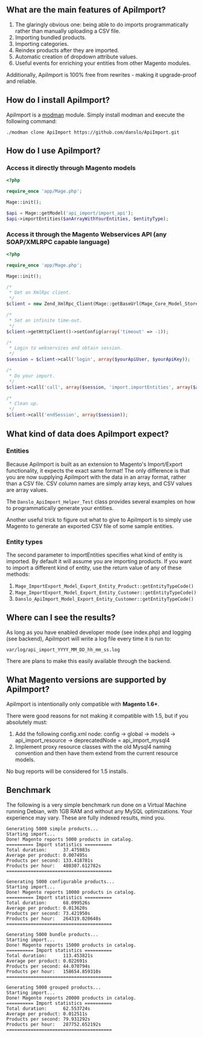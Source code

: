 ## What are the main features of ApiImport?

1. The glaringly obvious one: being able to do imports programmatically rather than manually uploading a CSV file.
2. Importing bundled products.
3. Importing categories.
4. Reindex products after they are imported.
5. Automatic creation of dropdown attribute values.
6. Useful events for enriching your entities from other Magento modules.

Additionally, ApiImport is 100% free from rewrites - making it upgrade-proof and reliable.

## How do I install ApiImport?

ApiImport is a [modman](https://github.com/colinmollenhour/modman) module. Simply install modman and execute the following command:

``./modman clone ApiImport https://github.com/danslo/ApiImport.git``

## How do I use ApiImport?

### Access it directly through Magento models

``` php
<?php

require_once 'app/Mage.php';

Mage::init();

$api = Mage::getModel('api_import/import_api');
$api->importEntities($anArrayWithYourEntities, $entityType);
```
### Access it through the Magento Webservices API (any SOAP/XMLRPC capable language)

``` php
<?php

require_once 'app/Mage.php';

Mage::init();

/*
 * Get an XmlRpc client.
 */
$client = new Zend_XmlRpc_Client(Mage::getBaseUrl(Mage_Core_Model_Store::URL_TYPE_WEB) . 'api/xmlrpc/');

/*
 * Set an infinite time-out.
 */
$client->getHttpClient()->setConfig(array('timeout' => -1));

/*
 * Login to webservices and obtain session.
 */
$session = $client->call('login', array($yourApiUser, $yourApiKey));

/*
 * Do your import.
 */
$client->call('call', array($session, 'import.importEntities', array($anArrayWithYourEntities, $entityType)));

/*
 * Clean up.
 */
$client->call('endSession', array($session));
```

## What kind of data does ApiImport expect?

### Entities

Because ApiImport is built as an extension to Magento's Import/Export functionality, it expects the exact same format! The only difference is that you are now supplying ApiImport with the data in an array format, rather than a CSV file. CSV column names are simply array keys, and CSV values are array values.

The ``Danslo_ApiImport_Helper_Test`` class provides several examples on how to programmatically generate your entities.

Another useful trick to figure out what to give to ApiImport is to simply use Magento to generate an exported CSV file of some sample entities.

### Entity types

The second parameter to importEntities specifies what kind of entity is imported. By default it will assume you are importing products. If you want to import a different kind of entity, use the return value of any of these methods:

1. ``Mage_ImportExport_Model_Export_Entity_Product::getEntityTypeCode()``
2. ``Mage_ImportExport_Model_Export_Entity_Customer::getEntityTypeCode()``
3. ``Danslo_ApiImport_Model_Export_Entity_Customer::getEntityTypeCode()``

## Where can I see the results?

As long as you have enabled developer mode (see index.php) and logging (see backend), ApiImport will write a log file every time it is run to:

``var/log/api_import_YYYY_MM_DD_hh_mm_ss.log``

There are plans to make this easily available through the backend.

## What Magento versions are supported by ApiImport?

ApiImport is intentionally only compatible with **Magento 1.6+**.

There were good reasons for not making it compatible with 1.5, but if you absolutely must:

1. Add the following config.xml node: config -> global -> models -> api_import_resource -> deprecatedNode = api_import_mysql4
2. Implement proxy resource classes with the old Mysql4 naming convention and then have them extend from the current resource models.

No bug reports will be considered for 1.5 installs.

## Benchmark

The following is a very simple benchmark run done on a Virtual Machine running Debian, with 1GB RAM and without any MySQL optimizations. Your experience may vary. These are fully indexed results, mind you.

    Generating 5000 simple products...
    Starting import...
    Done! Magento reports 5000 products in catalog.
    ========== Import statistics ==========
    Total duration:      37.475983s
    Average per product: 0.007495s
    Products per second: 133.418781s
    Products per hour:   480307.612782s
    =======================================

    Generating 5000 configurable products...
    Starting import...
    Done! Magento reports 10000 products in catalog.
    ========== Import statistics ==========
    Total duration:      68.099526s
    Average per product: 0.013620s
    Products per second: 73.421950s
    Products per hour:   264319.020648s
    =======================================

    Generating 5000 bundle products...
    Starting import...
    Done! Magento reports 15000 products in catalog.
    ========== Import statistics ==========
    Total duration:      113.453821s
    Average per product: 0.022691s
    Products per second: 44.070794s
    Products per hour:   158654.859310s
    =======================================

    Generating 5000 grouped products...
    Starting import...
    Done! Magento reports 20000 products in catalog.
    ========== Import statistics ==========
    Total duration:      62.553724s
    Average per product: 0.012511s
    Products per second: 79.931292s
    Products per hour:   287752.652192s
    =======================================